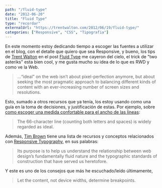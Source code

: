 ```yaml
---
path: "/fluid-type"
date: "2012-06-20"
title: "Fluid Type"
type: "recordar"
externalUrl: "https://trentwalton.com/2012/06/19/fluid-type/"
categories: ["Responsive", "CSS", "Tipografia"]
---
```


En este momento estoy dedicando tiempo a escoger las fuentes a utilizar en el blog, con el detalle que quiero que sea Responsive, y bueno, los tips de [Trent Walton](http://trentwalton.com/) en el post [Fluid Type](http://trentwalton.com/2012/06/19/fluid-type/) me cayeron del cielo, el trick de "two asteriks" esta bien cool, y me gusta mucho su idea de lo que es RWD y como ve la Web.

> ...“ideal” on the web isn’t about pixel-perfection anymore, but about seeking the most pragmatic approach to balancing different kinds of content with an ever-increasing number of screen sizes and resolutions.

Esto, sumado a otros recursos que ya tenía, los estoy usando como una guía en la toma de decisiones, y justificación de estas. Por ejemplo, sobre [como escoger una medida confortable para el ancho de las líneas](http://www.webtypography.net/Rhythm_and_Proportion/Horizontal_Motion/2.1.2/):

> The 66-character line (counting both letters and spaces) is widely regarded as ideal.

Además, [Tim Brown](http://nicewebtype.com/) tiene una lista de recursos y conceptos relacionados con [Responsive Typography](http://nicewebtype.com/notes/responsive-typography/), en sus palabras:

> Its purpose is to help us understand the relationship between web design’s fundamentally fluid nature and the typographic standards of construction that have served us heretofore.

Y este es uno de los consejos que más he escuchado/leído últimamente,

> Let the content, not device widths, determine breakpoints.